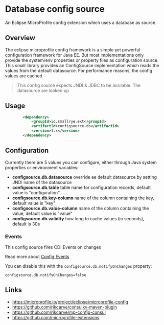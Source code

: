 # Database config source

An Eclipse MicroProfile config extension which uses a database as source.

## Overview
The eclipse microprofile config framework is a simple yet powerful configuration framework for Java EE. But most implementations only provide the system/env properties or property files as configuration source. This small library provides an ConfigSource implementation which reads the values from the default datasource. For performance reasons, the config values are cached.

> This config source expects JNDI & JDBC to be available. The datasource are looked up

## Usage
```xml
        <dependency>
            <groupId>io.smallrye.ext</groupId>
            <artifactId>configsource-db</artifactId>
            <version>1.x</version>
        </dependency>
```

## Configuration
Currently there are 5 values you can configure, either through Java system properties or environment variables:
* **configsource.db.datasource** override ee default datasource by setting JNDI name of the datasource
* **configsource.db.table** table name for configuration records, default value is "configuration"
* **configsource.db.key-column** name of the column containing the key, default value is "key"
* **configsource.db.value-column** name of the column containing the value, default value is "value"
* **configsource.db.validity** how long to cache values (in seconds), default is 30s

### Events

This config source fires CDI Events on changes

Read more about [Config Events](https://github.com/smallrye/smallrye-config/tree/master/extensions/utils/events)

You can disable this with the `configsource.db.notifyOnChanges` property:

    configsource.db.notifyOnChanges=false

## Links
* https://microprofile.io/project/eclipse/microprofile-config
* https://github.com/rikcarve/consulkv-maven-plugin
* https://github.com/rikcarve/mp-config-consul
* https://github.com/microprofile-extensions

